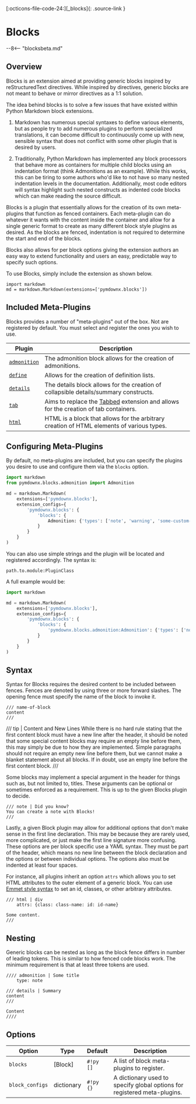 [:octicons-file-code-24:][_blocks]{: .source-link }

# Blocks

--8<-- "blocksbeta.md"

## Overview

Blocks is an extension aimed at providing generic blocks inspired by reStructuredText directives. While inspired by
directives, generic blocks are not meant to behave or mirror directives as a 1:1 solution.

The idea behind blocks is to solve a few issues that have existed within Python Markdown block extensions.

1. Markdown has numerous special syntaxes to define various elements, but as people try to add numerous plugins to
   perform specialized translations, it can become difficult to continuously come up with new, sensible syntax that does
   not conflict with some other plugin that is desired by users.

2. Traditionally, Python Markdown has implemented any block processors that behave more as containers for multiple child
   blocks using an indentation format (think Admonitions as an example). While this works, this can be tiring to some
   authors who'd like to not have so many nested indentation levels in the documentation. Additionally, most code
   editors will syntax highlight such nested constructs as indented code blocks which can make reading the source
   difficult.

Blocks is a plugin that essentially allows for the creation of its own meta-plugins that function as fenced containers.
Each meta-plugin can do whatever it wants with the content inside the container and allow for a single generic format
to create as many different block style plugins as desired. As the blocks are fenced, indentation is not required to
determine the start and end of the blocks.

Blocks also allows for per block options giving the extension authors an easy way to extend functionality and users an
easy, predictable way to specify such options.

To use Blocks, simply include the extension as shown below.

```py3
import markdown
md = markdown.Markdown(extensions=['pymdownx.blocks'])
```

## Included Meta-Plugins

Blocks provides a number of "meta-plugins" out of the box. Not are registered by default. You must select and register
the ones you wish to use.

Plugin                                  |  Description
--------------------------------------- | -----------
[`admonition`](./plugins/admonition.md) | The admonition block allows for the creation of admonitions.
[`define`](./plugins/definition.md)     | Allows for the creation of definition lists.
[`details`](./plugins/details.md)       | The details block allows for the creation of collapsible details/summary constructs.
[`tab`](./plugins/tab.md)               | Aims to replace the [Tabbed](../tabbed.md) extension and allows for the creation of tab containers.
[`html`](./plugins/html.md)             | HTML is a block that allows for the arbitrary creation of HTML elements of various types.


## Configuring Meta-Plugins

By default, no meta-plugins are included, but you can specify the plugins you desire to use and configure them via the
`blocks` option.

```py
import markdown
from pymdownx.blocks.admonition import Admonition

md = markdown.Markdown(
    extensions=['pymdownx.blocks'],
    extension_configs={
        'pymdownx.blocks': {
            'blocks': {
                Admonition: {'types': ['note', 'warning', 'some-custom-type']}
            }
        }
    }
)
```

You can also use simple strings and the plugin will be located and registered accordingly. The syntax is:

```
path.to.module:PluginClass
```

A full example would be:

```py
import markdown

md = markdown.Markdown(
    extensions=['pymdownx.blocks'],
    extension_configs={
        'pymdownx.blocks': {
            'blocks': {
                'pymdownx.blocks.admonition:Admonition': {'types': ['note', 'warning', 'some-custom-type']}
            }
        }
    }
)
```

## Syntax

Syntax for Blocks requires the desired content to be included between fences. Fences are denoted by using three or
more forward slashes. The opening fence must specify the name of the block to invoke it.

```
/// name-of-block
content
///
```

/// tip | Content and New Lines
While there is no hard rule stating that the first content block must have a new line after the header, it should be
noted that some special content blocks may require an empty line before them, this may simply be due to how they are
implemented. Simple paragraphs should not require an empty new line before them, but we cannot make a blanket
statement about all blocks. If in doubt, use an empty line before the first content block.
///

Some blocks may implement a special argument in the header for things such as, but not limited to, titles. These
arguments can be optional or sometimes enforced as a requirement. This is up to the given Blocks plugin to decide.

```
/// note | Did you know?
You can create a note with Blocks!
///
```

Lastly, a given Block plugin may allow for additional options that don't make sense in the first line declaration.
This may be because they are rarely used, more complicated, or just make the first line signature more confusing. These
options are per block specific use a YAML syntax. They must be part of the header, which means no new line between the
block declaration and the options or between individual options. The options also must be indented at least four spaces.

For instance, all plugins inherit an option `attrs` which allows you to set HTML attributes to the outer element of a
generic block. You can use [Emmet style syntax](https://docs.emmet.io/abbreviations/syntax/) to set an id, classes, or
other arbitrary attributes.

```
/// html | div
    attrs: {class: class-name: id: id-name}

Some content.
///
```

## Nesting

Generic blocks can be nested as long as the block fence differs in number of leading tokens. This is similar to how
fenced code blocks work. The minimum requirement is that at least three tokens are used.

```
//// admonition | Some title
    type: note

/// details | Summary
content
///

Content
////
```

## Options

Option                | Type       |  Default                           | Description
--------------------- | ---------- | ---------------------------------- | -----------
`blocks`              | \[Block\]  | `#!py []`                          | A list of block meta-plugins to register.
`block_configs`       | dictionary | `#!py {}`                          | A dictionary used to specify global options for registered meta-plugins.

